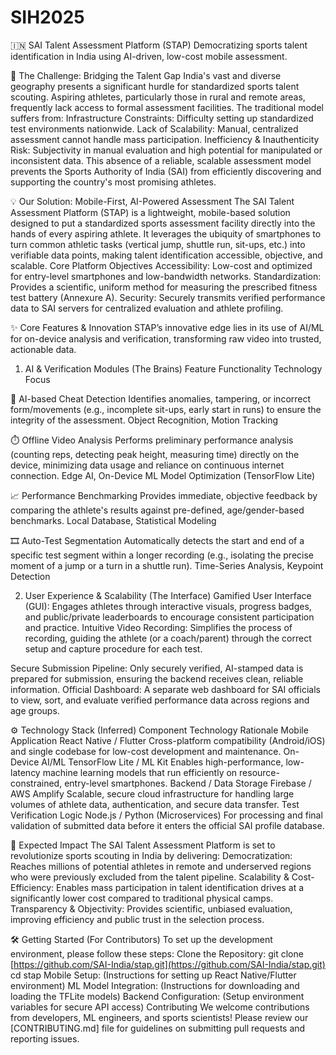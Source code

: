 # SIH2025
🇮🇳 SAI Talent Assessment Platform (STAP)
Democratizing sports talent identification in India using AI-driven, low-cost mobile assessment.

🎯 The Challenge: Bridging the Talent Gap
India's vast and diverse geography presents a significant hurdle for standardized sports talent scouting. Aspiring athletes, particularly those in rural and remote areas, frequently lack access to formal assessment facilities.
The traditional model suffers from:
Infrastructure Constraints: Difficulty setting up standardized test environments nationwide.
Lack of Scalability: Manual, centralized assessment cannot handle mass participation.
Inefficiency & Inauthenticity Risk: Subjectivity in manual evaluation and high potential for manipulated or inconsistent data.
This absence of a reliable, scalable assessment model prevents the Sports Authority of India (SAI) from efficiently discovering and supporting the country's most promising athletes.

💡 Our Solution: Mobile-First, AI-Powered Assessment
The SAI Talent Assessment Platform (STAP) is a lightweight, mobile-based solution designed to put a standardized sports assessment facility directly into the hands of every aspiring athlete.
It leverages the ubiquity of smartphones to turn common athletic tasks (vertical jump, shuttle run, sit-ups, etc.) into verifiable data points, making talent identification accessible, objective, and scalable.
Core Platform Objectives
Accessibility: Low-cost and optimized for entry-level smartphones and low-bandwidth networks.
Standardization: Provides a scientific, uniform method for measuring the prescribed fitness test battery (Annexure A).
Security: Securely transmits verified performance data to SAI servers for centralized evaluation and athlete profiling.

✨ Core Features & Innovation
STAP’s innovative edge lies in its use of AI/ML for on-device analysis and verification, transforming raw video into trusted, actionable data.

1. AI & Verification Modules (The Brains)
Feature
Functionality
Technology Focus

🧠 AI-based Cheat Detection
Identifies anomalies, tampering, or incorrect form/movements (e.g., incomplete sit-ups, early start in runs) to ensure the integrity of the assessment.
Object Recognition, Motion Tracking

⏱️ Offline Video Analysis
Performs preliminary performance analysis (counting reps, detecting peak height, measuring time) directly on the device, minimizing data usage and reliance on continuous internet connection.
Edge AI, On-Device ML Model Optimization (TensorFlow Lite)

📈 Performance Benchmarking
Provides immediate, objective feedback by comparing the athlete's results against pre-defined, age/gender-based benchmarks.
Local Database, Statistical Modeling

🎞️ Auto-Test Segmentation
Automatically detects the start and end of a specific test segment within a longer recording (e.g., isolating the precise moment of a jump or a turn in a shuttle run).
Time-Series Analysis, Keypoint Detection

2. User Experience & Scalability (The Interface)
Gamified User Interface (GUI): Engages athletes through interactive visuals, progress badges, and public/private leaderboards to encourage consistent participation and practice.
Intuitive Video Recording: Simplifies the process of recording, guiding the athlete (or a coach/parent) through the correct setup and capture procedure for each test.

Secure Submission Pipeline: Only securely verified, AI-stamped data is prepared for submission, ensuring the backend receives clean, reliable information.
Official Dashboard: A separate web dashboard for SAI officials to view, sort, and evaluate verified performance data across regions and age groups.

⚙️ Technology Stack (Inferred)
Component
Technology
Rationale
Mobile Application
React Native / Flutter
Cross-platform compatibility (Android/iOS) and single codebase for low-cost development and maintenance.
On-Device AI/ML
TensorFlow Lite / ML Kit
Enables high-performance, low-latency machine learning models that run efficiently on resource-constrained, entry-level smartphones.
Backend / Data Storage
Firebase / AWS Amplify
Scalable, secure cloud infrastructure for handling large volumes of athlete data, authentication, and secure data transfer.
Test Verification Logic
Node.js / Python (Microservices)
For processing and final validation of submitted data before it enters the official SAI profile database.

🚀 Expected Impact
The SAI Talent Assessment Platform is set to revolutionize sports scouting in India by delivering:
Democratization: Reaches millions of potential athletes in remote and underserved regions who were previously excluded from the talent pipeline.
Scalability & Cost-Efficiency: Enables mass participation in talent identification drives at a significantly lower cost compared to traditional physical camps.
Transparency & Objectivity: Provides scientific, unbiased evaluation, improving efficiency and public trust in the selection process.

🛠️ Getting Started (For Contributors)
To set up the development environment, please follow these steps:
Clone the Repository:
git clone [https://github.com/SAI-India/stap.git](https://github.com/SAI-India/stap.git)
cd stap
Mobile Setup: (Instructions for setting up React Native/Flutter environment)
ML Model Integration: (Instructions for downloading and loading the TFLite models)
Backend Configuration: (Setup environment variables for secure API access)
Contributing
We welcome contributions from developers, ML engineers, and sports scientists! Please review our [CONTRIBUTING.md] file for guidelines on submitting pull requests and reporting issues.
